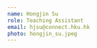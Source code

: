```yaml
---
name: Hongjin Su
role: Teaching Assistant
email: hjsu@connect.hku.hk
photo: hongjin_su.jpeg
---
```

